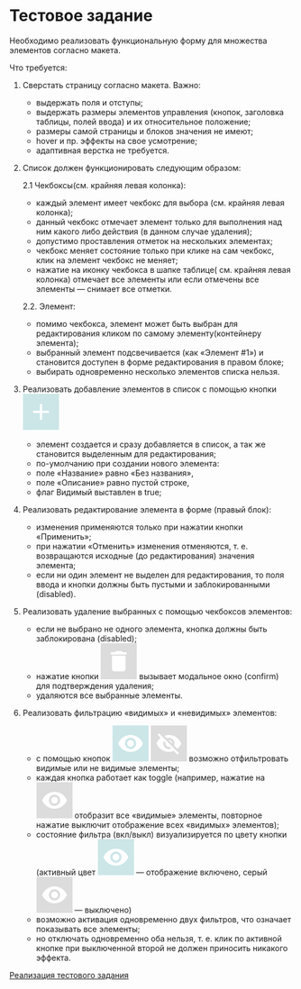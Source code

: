 # Тестовое задание

Необходимо реализовать функциональную форму для множества элементов согласно макета.

Что требуется:

1. Сверстать страницу согласно макета.
    Важно:
    - выдержать поля и отступы;
    - выдержать размеры элементов управления (кнопок, заголовка таблицы, полей ввода) и их
    относительное положение;
    - размеры самой страницы и блоков значения не имеют;
    - hover и пр. эффекты на свое усмотрение;
    - адаптивная верстка не требуется.
2. Список должен функционировать следующим образом:

    2.1 Чекбоксы(см. крайняя левая колонка):
    - каждый элемент имеет чекбокс для выбора (см. крайняя левая колонка);
    - данный чекбокс отмечает элемент только для выполнения над ним какого либо действия
    (в данном случае удаления);
    - допустимо проставления отметок на нескольких элементах;
    - чекбокс меняет состояние только при клике на сам чекбокс, клик на элемент чекбокс не
    меняет;
    - нажатие на иконку чекбокса в шапке таблице( см. крайняя левая колонка) отмечает все
    элементы или если отмечены все элементы — снимает все отметки.

    2.2. Элемент:
    - помимо чекбокса, элемент может быть выбран для редактирования кликом по самому
    элементу(контейнеру элемента);
    - выбранный элемент подсвечивается (как «Элемент #1») и становится доступен в форме
    редактирования в правом блоке;
    - выбирать одновременно несколько элементов списка нельзя.

3. Реализовать добавление элементов в список с помощью кнопки ![](https://github.com/TIBET7/test_task_Consist/blob/master/source/img/addBtn.svg)
    - элемент создается и сразу добавляется в список, а так же становится выделенным для
    редактирования;
    - по-умолчанию при создании нового элемента:
    - поле «Название» равно «Без названия»,
    - поле «Описание» равно пустой строке,
    - флаг Видимый выставлен в true;

4. Реализовать редактирование элемента в форме (правый блок):
    - изменения применяются только при нажатии кнопки «Применить»;
    - при нажатии «Отменить» изменения отменяются, т. е. возвращаются исходные (до
    редактирования) значения элемента;
    - если ни один элемент не выделен для редактирования, то поля ввода и кнопки должны
    быть пустыми и заблокированными (disabled).

5. Реализовать удаление выбранных с помощью чекбоксов элементов:
    - если не выбрано не одного элемента, кнопка должны быть заблокирована (disabled);
    - нажатие кнопки ![](https://github.com/TIBET7/test_task_Consist/blob/master/source/img/deleteBtn.svg) вызывает модальное окно (confirm) для подтверждения удаления;
    - удаляются все выбранные элементы.

6. Реализовать фильтрацию «видимых» и «невидимых» элементов:
    - с помощью кнопок ![](https://github.com/TIBET7/test_task_Consist/blob/master/source/img/visible_active.svg) ![](https://github.com/TIBET7/test_task_Consist/blob/master/source/img/hidden_inactive.svg) возможно отфильтровать видимые или не видимые элементы;
    - каждая кнопка работает как toggle (например, нажатие на ![](https://github.com/TIBET7/test_task_Consist/blob/master/source/img/visible_inactie.svg) отобразит все «видимые»
    элементы, повторное нажатие выключит отображение всех «видимых» элементов);
    - состояние фильтра (вкл/выкл) визуализируется по цвету кнопки (активный цвет ![](https://github.com/TIBET7/test_task_Consist/blob/master/source/img/visible_active.svg) —
    отображение включено, серый ![](https://github.com/TIBET7/test_task_Consist/blob/master/source/img/visible_inactie.svg) — выключено)
    - возможно активация одновременно двух фильтров, что означает показывать все элементы;
    - но отключать одновременно оба нельзя, т. е. клик по активной кнопке при выключенной
    второй не должен приносить никакого эффекта.
  
  <p><a href = https://testtask-five.vercel.app>Реализация тестового задания</a></p>




